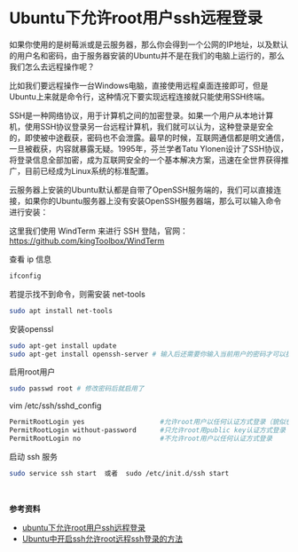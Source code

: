 # Ubuntu下允许root用户ssh远程登录

如果你使用的是树莓派或是云服务器，那么你会得到一个公网的IP地址，以及默认的用户名和密码，由于服务器安装的Ubuntu并不是在我们的电脑上运行的，那么我们怎么去远程操作呢？

比如我们要远程操作一台Windows电脑，直接使用远程桌面连接即可，但是Ubuntu上来就是命令行，这种情况下要实现远程连接就只能使用SSH终端。

SSH是一种网络协议，用于计算机之间的加密登录。如果一个用户从本地计算机，使用SSH协议登录另一台远程计算机，我们就可以认为，这种登录是安全的，即使被中途截获，密码也不会泄露。最早的时候，互联网通信都是明文通信，一旦被截获，内容就暴露无疑。1995年，芬兰学者Tatu
Ylonen设计了SSH协议，将登录信息全部加密，成为互联网安全的一个基本解决方案，迅速在全世界获得推广，目前已经成为Linux系统的标准配置。

云服务器上安装的Ubuntu默认都是自带了OpenSSH服务端的，我们可以直接连接，如果你的Ubuntu服务器上没有安装OpenSSH服务器端，那么可以输入命令进行安装：

这里我们使用 WindTerm 来进行 SSH
登陆，官网：<https://github.com/kingToolbox/WindTerm>

查看 ip 信息

```sh
ifconfig
```

若提示找不到命令，则需安装 net-tools

```sh
sudo apt install net-tools
```

安装openssl

```sh
sudo apt-get install update
sudo apt-get install openssh-server # 输入后还需要你输入当前用户的密码才可以执行，至于为什么我们后面会说
```

启用root用户

```sh
sudo passwd root # 修改密码后就启用了
```

vim /etc/ssh/sshd_config

```sh
PermitRootLogin yes                   #允许root用户以任何认证方式登录（貌似也就两种认证方式：用户名密码认证，公钥认证）
PermitRootLogin without-password      #只允许root用public key认证方式登录
PermitRootLogin no                    #不允许root用户以任何认证方式登录
```

启动 ssh 服务

```sh
sudo service ssh start  或者  sudo /etc/init.d/ssh start
```

‍

**参考资料**

- [ubuntu下允许root用户ssh远程登录](https://www.cnblogs.com/ajianbeyourself/p/4220274.html)
- [Ubuntu中开启ssh允许root远程ssh登录的方法](https://cloud.tencent.com/developer/article/1445519)
